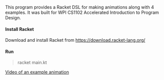 This program provides a Racket DSL for making animations along with 4 examples. It was built for WPI CS1102 Accelerated Introduction to Program Design.

#### Install Racket
Download and install Racket from https://download.racket-lang.org/

#### Run
> racket main.kt

[Video of an example animation](http://bit.ly/2ym0fhM)
